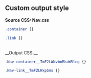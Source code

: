 ## Custom output style

__Source CSS: Nav.css__

```css
.container {}

.link {}
```

<br />
__Output CSS:__

```css
.Nav-container__TmF2LWNvbnRhaW5lcg {}

.Nav-link__TmF2LWxpbms {}
```
